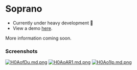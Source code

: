 # Soprano
- Currently under heavy development 👷
- View a demo <a href="https://soprano.williamhleucka.com" title="Soprano">here</a>.

More information coming soon.

### Screenshots

[![H0AofDu.md.png](https://iili.io/H0AofDu.md.png)](https://freeimage.host/i/H0AofDu)
[![H0AoAR1.md.png](https://iili.io/H0AoAR1.md.png)](https://freeimage.host/i/H0AoAR1)
[![H0Ao1lp.md.png](https://iili.io/H0Ao1lp.md.png)](https://freeimage.host/i/H0Ao1lp)

